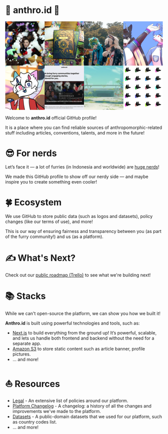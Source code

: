 # 🐺 anthro.id 🦊
![A grid of images of used assets in anthro.id platform.](/profile/banner.webp)

Welcome to **anthro.id** official GitHub profile!

It is a place where you can find reliable sources of anthropomorphic-related stuff including articles, conventions, talents, and more in the future!

# 😎 For nerds
Let’s face it — a lot of furries (in Indonesia and worldwide) are [huge nerds](https://www.reddit.com/r/furry/comments/1b7z2su/why_is_such_a_huge_number_of_furries_into_stem/)!

We made this GitHub profile to show off our nerdy side — and maybe inspire you to create something even cooler!

# 🍀 Ecosystem
We use GitHub to store public data (such as logos and datasets), policy changes (like our terms of use), and more!

This is our way of ensuring fairness and transparency between you (as part of the furry community!) and us (as a platform).

# ✍️ What's Next?
Check out our [public roadmap (Trello)](https://redirect.anthro.id/roadmap) to see what we're building next!

# 📚 Stacks
While we can't open-source the platform, we can show you how we built it!

**Anthro.id** is built using powerful technologies and tools, such as:
- [Next.js](https://nextjs.org) to build everything from the ground up! It’s powerful, scalable, and lets us handle both frontend and backend without the need for a separate app.
- [Amazon S3](http://aws.amazon.com/s3) to store static content such as article banner, profile pictures.
- ... and more!

# ⛵ Resources
- [Legal](https://github.com/anthro-id/legal) - An extensive list of policies around our platform.
- [Platform Changelog](https://github.com/anthro-id/changelog) - A changelog: a history of all the changes and improvements we've made to the platform.
- [Datasets](https://github.com/anthro-id/datasets) - A public-domain datasets that we used for our platform, such as country codes list.
- ... and more!